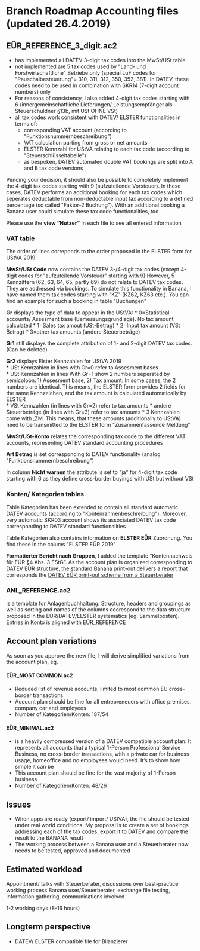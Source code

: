 # Branch Roadmap Accounting files (updated 26.4.2019)

## EÜR_REFERENCE_3_digit.ac2

* has implemented all DATEV 3-digit tax codes into the MwSt/USt table
* not implemented are 5 tax codes used by "Land- und Forstwirtschaftliche" Betriebe only (special LuF codes for "Pauschalbesteuerung"= 310, 311, 312, 350, 352, 381). In DATEV, these codes need to be used in combination with SKR14 (7-digit account numbers) only
* For reasons of consistency, I also added 4-digit tax codes starting with 6 (innergemeinschatfliche Lieferungen/ Leistungsempfänger als Steuerschuldner §13b, mit USt OHNE VSt)
* all tax codes work consistent with DATEV/ ELSTER functionalities in terms of:
    * corresponding VAT account (according to "Funktionsnummernbeschreibung")
    * VAT calculation parting from gross or net amounts
    * ELSTER Kennzahl for UStVA relating to each tax code (according to "Steuerschlüsseltabelle")
    * as bespoken, DATEV automated double VAT bookings are split into A and B tax code versions 

Pending your decision, it should also be possible to completely implement the 4-digit tax codes starting with 9 (aufzuteilende Vorsteuer). In these cases, DATEV performs an additional booking for each tax codes which seperates deductable from non-deductable input tax according to a defined percentage (so called "Faktor-2 Buchung"). With an additional booking a Banana user could simulate these tax code functionalities, too

Please use the **view “Nutzer”** in each file to see all entered information    

### VAT table   

The order of lines correponds to the order proposed in the ELSTER form for UStVA 2019

**MwSt/USt Code** now contains the DATEV 3-/4-digit tax codes (except 4-digit codes for "aufzuteilende Vorsteuer" starting with 9)
However, 5 Kennziffern (62, 63, 64, 65, partly 69) do not relate to DATEV tax codes. They are addressed via bookings. To simulate this functionality in Banana, I have named them tax codes starting with "KZ" (KZ62, KZ63 etc.). You can find an example for such a booking in table "Buchungen"

**Gr** displays the type of data to appear in the UStVA:
    * 0=Statistical accounts/ Assesment base (Bemessungsgrundlage). No tax amount calculated
    * 1=Sales tax amout (USt-Betrag)
    * 2=Input tax amount (VSt Betrag)
    * 3=other tax amounts (andere Steuerbeträge)

**Gr1** still displays the complete attribution of 1- and 2-digit DATEV tax codes. (Can be deleted)

**Gr2** displays Elster Kennzahlen for UStVA 2019   
    * USt Kennzahlen in lines with Gr=0 refer to Assesment bases       
    * USt Kennzahlen in lines With Gr=1 show 2 numbers seperated by semicoloon: 1) Assesment base, 2) Tax amount. In some cases, the 2 numbers are identical. This means, the ELSTER form provides 2 fields for the same Kennzeichen, and the tax amount is calculated automatically by ELSTER     
    * VSt Kennzahlen (in lines with Gr=2) refer to tax amounts
    * andere Steuerbeträge (in lines with Gr=3) refer to tax amounts
    * 3 Kennzahlen come with ;ZM. This means, that these amounts (additionally to UStVA) need to be transmitted to the ELSTER form "Zusammenfassende Meldung"
    
**MwSt/USt-Konto** relates the corresponding tax code to the different VAT accounts, representing DATEV standard accounting procedures

**Art Betrag** is set corresponding to DATEV functionality (analog "Funktionsnummernbeschreibung")

In column **Nicht warnen** the attribute is set to "ja" for 4-digit tax code starting with 6 as they define cross-border buyings with USt but without VSt


### Konten/ Kategorien tables

Table Kategorien has been extended to contain all standard automatic DATEV accounts (according to "Kontenrahmenbeschreibung"). Moreover, very automatic SKR03 account shows its associated DATEV tax code corresponding to DATEV standard functionalities    

Table Kategorien also contains information on **ELSTER EÜR** Zuordnung. You find these in the colums "ELSTER EÜR 2019"

**Formatierter Bericht nach Gruppen**, I added the template “Kontennachweis für EÜR §4 Abs. 3 EStG“. As the account plan is organized corresponding to DATEV EÜR structure, the [standard Banana print-out](https://github.com/RobertUlb/Germany/blob/patch-1/E%C3%9CRDossier/1_Accounting%20File%20E%C3%9CR%20and%20Anlagenspiegel/E%C3%9CR%20Printout%20from%20Banana.pdf "Example") delivers a report that corresponds the [DATEV EÜR print-out scheme from a Steuerberater](https://github.com/RobertUlb/Germany/blob/patch-1/E%C3%9CRDossier/1_Accounting%20File%20E%C3%9CR%20and%20Anlagenspiegel/DATEV%20E%C3%9CR%20Examples/E%C3%9CR%20DATEV%20Beispiel%20StB%20Heiko%20Primas.pdf "Example Heiko Primas")


### ANL_REFERENCE.ac2
is a template for Anlagenbuchhaltung. Structure, headers and groupings as well as sorting and names of the columns coorespond to the data structure proposed in the EÜR/DATEV/ELSTER systematics (eg. Sammelposten). Entries in Konto is aligned with EÜR_REFERENCE


## Account plan variations
As soon as you approve the new file, I will derive simplified variations from the account plan, eg.

#### EÜR_MOST COMMON.ac2
* Reduced list of revenue accounts, limited to most common EU cross-border transactions
* Account plan should be fine for all entrepreneuers with office premises, company car and employees
* Number of Kategorien/Konten: 187/54

#### EÜR_MINIMAL.ac2
* is a heavily compressed version of a DATEV compatible account plan. It represents all accounts that a typical 1-Person Professional Service Business, no cross-border transactions, with a private car for business usage, homeoffice and no employees would need. It’s to show how simple it can be
* This account plan should be fine for the vast majority of 1-Person business
* Number of Kategorien/Konten: 48/26


## Issues
* When apps are ready (export/ import/ UStVA), the file should be tested under real world conditions. My proposal is to create a set of bookings addressing each of the tax codes, export it to DATEV and compare the result to the BANANA result
* The working process between a Banana user and a Steuerberater now needs to be tested, approved and documented


## Estimated workload
Appointment/ talks with Steuerberater, discussions over best-practice working process Banana user/Steuerberater, exchange file testing, information gathering, communications involved

1-2 working days (8-16 hours)

## Longterm perspective
* DATEV/ ELSTER compatible file for Bilanzierer






